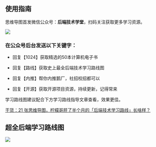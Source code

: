 ## 使用指南

思维导图首发微信公众号：**后端技术学堂**，扫码关注获取更多学习资源。

![](https://cdn.jsdelivr.net/gh/lemonchann/images/gzh/搜一搜公众号推广物料图片-png/8cm.jpg)

### 在公众号后台发送以下关键字：

- 回复【1024】获取精选的50本计算机电子书

- 回复【路线】获取史上最全后端技术学习路线图

- 回复【内推】帮你内推鹅厂，社招校招都可以

- 回复【开源】获取开源项目资源，持续更新，记得常来

  

学习路线图建议配合下方学习路线指导文章查看，效果更佳。

[干货：21 张思维导图，柠檬哥肝了半个月的「后端技术学习路线」长啥样？](https://mp.weixin.qq.com/s/tR8FubbsXnZNiIc8F94zCw)



## 超全后端学习路线图

![](https://cdn.jsdelivr.net/gh/imcoderlemon/CodeClass/后端技术学习路线By-公众号@后端技术学堂.png)